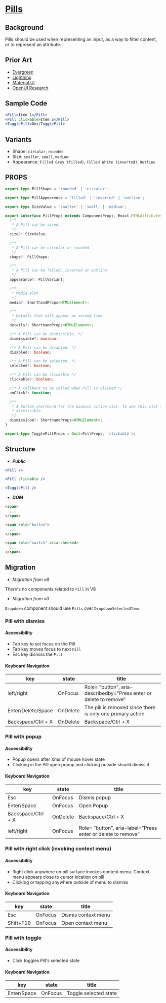 # [Pills]()

## Background

Pills should be used when representing an input, as a way to filter content, or to represent an attribute.

## Prior Art

- [Evergreen](https://evergreen.segment.com/components/badge-and-pill/)
- [Lightning](https://www.lightningdesignsystem.com/components/pills/)
- [Material UI](https://material-ui.com/components/chips/#chip)
- [OpenUI Research](https://github.com/WICG/open-ui/pull/259)

## Sample Code

```jsx
<Pill>Item 1</Pill>
<Pill clickable>Item 2</Pill>
<TogglePill>On</TogglePill>
```

## Variants

- Shape: `circular`, `rounded`
- Size: `smaller`, `small`, `medium`
- Appearance: `Filled Grey (filled)`, `Filled White (inverted)`, `Outline`

## PROPS

```typescript
export type PillShape = 'rounded' | 'circular';

export type PillAppearence = 'filled' | 'inverted' | 'outline';

export type SizeValue = 'smaller' | 'small' | 'medium';

export interface PillProps extends ComponentProps, React.HTMLAttributes<HTMLElement> {
  /**
   * A Pill can be sized.
   */
  size?: SizeValue;

  /**
   * A Pill can be circular or rounded
   */
  shape?: PillShape;

  /**
   * A Pill can be filled, inverted or outline
   */
  appearance?: PillVariant;

  /**
   * Media slot
   */
  media?: ShorthandProps<HTMLElement>;

  /**
   * Details that will appear as second line
   */
  details?: ShorthandProps<HTMLElement>;

  /** A Pill can be dismissible. */
  dismissible?: boolean;

  /** A Pill can be disabled. */
  disabled?: boolean;

  /** A Pill can be selected. */
  selected?: boolean;

  /** A Pill can be clickable */
  clickable?: boolean;

  /** A callback to be called when Pill is clicked */
  onClick?: function;

  /**
   * A button shorthand for the dismiss action slot. To use this slot the pill should be
   * dismissible.
   */
  dismissIcon?: ShorthandProps<HTMLElement>;
}

export type TogglePillProps = Omit<PillProps, 'clickable'>;
```

## Structure

- _**Public**_

```jsx
<Pill />

<Pill clickable />

<TogglePill />
```

- _**DOM**_

```html
<span>
  ...
</span>

<span role="button">
  ...
</span>

<span role="switch" aria-checked>
  ...
</span>
```

## Migration

- _Migration from v8_

There's no components related to `Pill` in V8

- _Migration from v0_

`Dropdown` component should use `Pills` over `DropdownSelectedItem`.

### Pill with dismiss

#### Accessibility

- Tab key to set focus on the Pill
- Tab key moves focus to next `Pill`
- Esc key dismiss the `Pill`

#### Keyboard Navigation

| key                | state    | title                                                              |
| ------------------ | -------- | ------------------------------------------------------------------ |
| left/right         | OnFocus  | Role= “button”, aria-describedby=”Press enter or delete to remove” |
| Enter/Delete/Space | OnDelete | The pill is removed since there is only one primary action         |
| Backspace/Ctrl + X | OnDelete | Backspace/Ctrl + X                                                 |

### Pill with popup

#### Accessibility

- Popup opens after Xms of mouse hover state
- Clicking in the Pill open popup and clicking outside should dimiss it

#### Keyboard Navigation

| key                | state    | title                                                        |
| ------------------ | -------- | ------------------------------------------------------------ |
| Esc                | OnFocus  | Dismis popup                                                 |
| Enter/Space        | OnFocus  | Open Popup                                                   |
| Backspace/Ctrl + X | OnDelete | Backspace/Ctrl + X                                           |
| left/right         | OnFocus  | Role= “button”, aria-label=”Press enter or delete to remove” |

### Pill with right click (invoking context menu)

#### Accessibility

- Right click anywhere on pill surface invokes content menu. Context menu appears close to cursor location on pill
- Clicking or tapping anywhere outside of menu to dismiss

#### Keyboard Navigation

| key       | state   | title               |
| --------- | ------- | ------------------- |
| Esc       | OnFocus | Dismis context menu |
| Shift+F10 | OnFocus | Open context menu   |

### Pill with toggle

#### Accessibility

- Click toggles Pill's selected state

#### Keyboard Navigation

| key         | state   | title                 |
| ----------- | ------- | --------------------- |
| Enter/Space | OnFocus | Toggle selected state |
